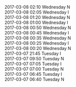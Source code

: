2017-03-08 02:10 Wednesday  N  
2017-03-08 02:05 Wednesday  I  
2017-03-08 01:20 Wednesday  N  
2017-03-08 01:00 Wednesday  I  
2017-03-08 00:50 Wednesday  N  
2017-03-08 00:45 Wednesday  I  
2017-03-08 00:35 Wednesday  N  
2017-03-08 00:25 Wednesday  I  
2017-03-08 00:20 Wednesday  N  
2017-03-07 21:45 Tuesday  I  
2017-03-07 09:50 Tuesday  N  
2017-03-07 07:05 Tuesday  I  
2017-03-07 07:00 Tuesday  N  
2017-03-07 06:45 Tuesday  I  
2017-03-07 06:40 Tuesday  N  
